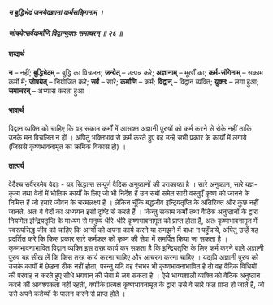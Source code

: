 ##### न बुद्धिभेदं जनयेदज्ञानां कर्मसङ्गिनाम् ।
##### जोषयेत्सर्वकर्माणि विद्वान्युक्तः समाचरन् ॥ २६ ॥

#### शब्दार्थ

**न** – नहीं; **बुद्धिभेदम्** – बुद्धि का विचलन; **जन्येत्** – उत्पन्न करे; **अज्ञानाम्** – मूर्खों का; **कर्म-संगिनाम्** – सकाम  कर्मों में; **जोषयेत्** – नियोजित करे; **सर्व** – सारे; **कर्माणि** – कर्म; **विद्वान्** – विद्वान व्यक्ति; **युक्तः** – लगा हुआ; **समाचरन्** – अभ्यास करता हुआ ।

#### भावार्थ

विद्वान व्यक्ति को चाहिए कि वह सकाम कर्मों में आसक्त अज्ञानी पुरुषों को कर्म करने से रोके नहीं ताकि उनके मन विचलित न हों । अपितु भक्तिभाव से कर्म करते हुए वह उन्हें सभी प्रकार के कार्यों में लगाये (जिससे कृष्णभावनामृत का क्रमिक विकास हो) ।

#### तात्पर्य

वेदैश्च सर्वैरहमेव वेद्यः - यह सिद्धान्त सम्पूर्ण वैदिक अनुष्ठानों की पराकाष्ठा है । सारे अनुष्ठान, सारे यज्ञ-कृत्य तथा वेदों में भौतिक कार्यों के लिए जो भी निर्देश हैं उन सबों समेत सारी वस्तुएँ कृष्ण को जानने के निमित्त हैं जो हमारे जीवन के चरमलक्ष्य हैं । लेकिन चूँकि बद्धजीव इन्द्रियतृप्ति के अतिरिक्त और कुछ नहीं जानते, अतः वे वेदों का अध्ययन इसी दृष्टि से करते हैं । किन्तु सकाम कर्मों तथा वैदिक अनुष्ठानों के द्वारा नियमित इन्द्रियतृप्ति के माध्यम से मनुष्य धीरे-धीरे कृष्णभावनामृत को प्राप्त होता है, अतः कृष्णभावनामृत में स्वरूपसिद्ध जीव को चाहिए कि अन्यों को अपना कार्य करने या समझने में बाधा न पहुँचाये, अपितु उन्हें यह प्रदर्शित करे कि किस प्रकार सारे कर्मफल को कृष्ण की सेवा में समर्पित किया जा सकता है । कृष्णभावनाभावित विद्वान व्यक्ति इस तरह कार्य कर सकता है कि इन्द्रियतृप्ति के लिए कर्म करने वाले अज्ञानी पुरुष यह सीख लें कि किस तरह कार्य करना चाहिए और आचरण करना चाहिए । यद्यपि अज्ञानी पुरुष को उसके कार्यों में छेड़ना ठीक नहीं होता, परन्तु यदि वह रंचभर भी कृष्णभावनाभावित है तो वह वैदिक विधियों की परवाह न करते हुए सीधे भगवान् की सेवा में लग सकता है । ऐसे भाग्यशाली व्यक्ति को वैदिक अनुष्ठान करने की आवश्यकता नहीं रहती, क्योंकि प्रत्यक्ष कृष्णभावनामृत के द्वारा उसे वे सारे फल प्राप्त हो जाते हैं, जो उसे अपने कर्तव्यों के पालन करने से प्राप्त होते ।